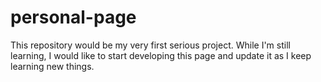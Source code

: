 # personal-page
This repository would be my very first serious project. While I'm still learning, I would like to start developing this page and update it as I keep learning new things.
